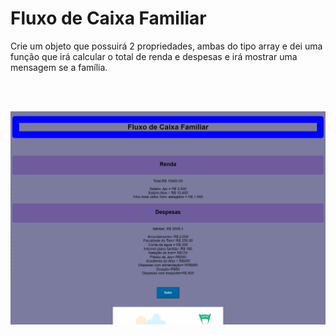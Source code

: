# Fluxo de Caixa Familiar
Crie um objeto que possuirá 2 propriedades, ambas do tipo array e dei uma função que irá calcular o total de renda e despesas e irá mostrar uma mensagem se a família.

<br>
<br/>

![preview](./img/preview.png)

